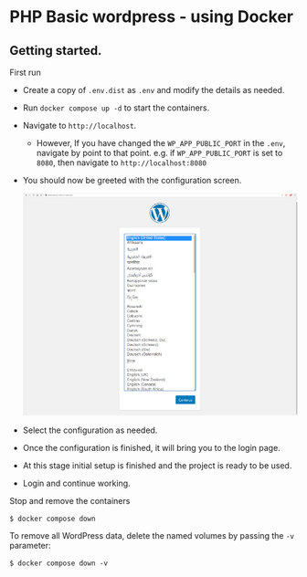 # PHP Basic wordpress - using Docker

## Getting started.

First run

* Create a copy of `.env.dist` as `.env` and modify the details as needed.
* Run `docker compose up -d` to start the containers.
* Navigate to `http://localhost`. 
    * However, If you have changed the `WP_APP_PUBLIC_PORT` in the `.env`, navigate by point to that point. e.g. if `WP_APP_PUBLIC_PORT` is set to `8080`, then navigate to `http://localhost:8080`
* You should now be greeted with the configuration screen. 

    ![WP configuration screen](./docs/files/wp_config.jpg)
* Select the configuration as needed.
* Once the configuration is finished, it will bring you to the login page.
* At this stage initial setup is finished and the project is ready to be used.
* Login and continue working.

Stop and remove the containers

```
$ docker compose down
```

To remove all WordPress data, delete the named volumes by passing the `-v` parameter:
```
$ docker compose down -v
```